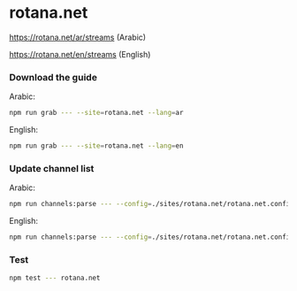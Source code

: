 # rotana.net

https://rotana.net/ar/streams (Arabic)

https://rotana.net/en/streams (English)

### Download the guide

Arabic:

```sh
npm run grab --- --site=rotana.net --lang=ar
```

English:

```sh
npm run grab --- --site=rotana.net --lang=en
```

### Update channel list

Arabic:

```sh
npm run channels:parse --- --config=./sites/rotana.net/rotana.net.config.js --output=./sites/rotana.net/rotana.net_ar.channels.xml --set=lang:ar
```

English:

```sh
npm run channels:parse --- --config=./sites/rotana.net/rotana.net.config.js --output=./sites/rotana.net/rotana.net_en.channels.xml --set=lang:en
```

### Test

```sh
npm test --- rotana.net
```
